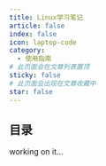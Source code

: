 ```yaml
---
title: Linux学习笔记
article: false
index: false
icon: laptop-code
category:
  - 使用指南
# 此页面会在文章列表置顶
sticky: false
# 此页面会出现在文章收藏中
star: false
---
```


## 目录

working on it...
